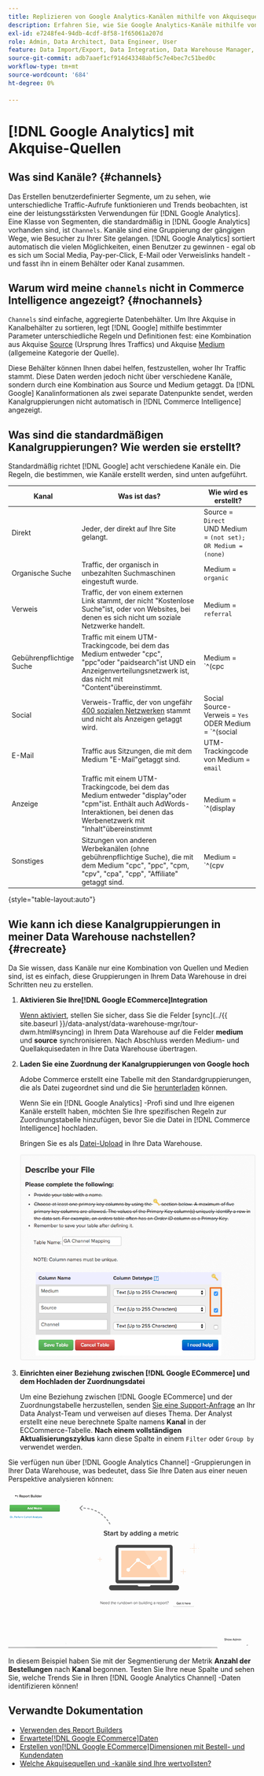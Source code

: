 ```yaml
---
title: Replizieren von Google Analytics-Kanälen mithilfe von Akquisequellen
description: Erfahren Sie, wie Sie Google Analytics-Kanäle mithilfe von Akquisequellen replizieren.
exl-id: e7248fe4-94db-4cdf-8f58-1f65061a207d
role: Admin, Data Architect, Data Engineer, User
feature: Data Import/Export, Data Integration, Data Warehouse Manager, Commerce Tables
source-git-commit: adb7aaef1cf914d43348abf5c7e4bec7c51bed0c
workflow-type: tm+mt
source-wordcount: '684'
ht-degree: 0%

---
```


# [!DNL Google Analytics] mit Akquise-Quellen

## Was sind Kanäle? {#channels}

Das Erstellen benutzerdefinierter Segmente, um zu sehen, wie unterschiedliche Traffic-Aufrufe funktionieren und Trends beobachten, ist eine der leistungsstärksten Verwendungen für [!DNL Google Analytics]. Eine Klasse von Segmenten, die standardmäßig in [!DNL Google Analytics] vorhanden sind, ist `Channels`. Kanäle sind eine Gruppierung der gängigen Wege, wie Besucher zu Ihrer Site gelangen.  [!DNL Google Analytics] sortiert automatisch die vielen Möglichkeiten, einen Benutzer zu gewinnen - egal ob es sich um Social Media, Pay-per-Click, E-Mail oder Verweislinks handelt - und fasst ihn in einem Behälter oder Kanal zusammen.

## Warum wird meine `channels` nicht in Commerce Intelligence angezeigt? {#nochannels}

`Channels` sind einfache, aggregierte Datenbehälter. Um Ihre Akquise in Kanalbehälter zu sortieren, legt [!DNL Google] mithilfe bestimmter Parameter unterschiedliche Regeln und Definitionen fest: eine Kombination aus Akquise [Source](https://support.google.com/analytics/answer/1033173?hl=en) (Ursprung Ihres Traffics) und Akquise [Medium](https://support.google.com/analytics/answer/6099206?hl=en) (allgemeine Kategorie der Quelle).

Diese Behälter können Ihnen dabei helfen, festzustellen, woher Ihr Traffic stammt. Diese Daten werden jedoch nicht über verschiedene Kanäle, sondern durch eine Kombination aus Source und Medium getaggt. Da [!DNL Google] Kanalinformationen als zwei separate Datenpunkte sendet, werden Kanalgruppierungen nicht automatisch in [!DNL Commerce Intelligence] angezeigt.

## Was sind die standardmäßigen Kanalgruppierungen? Wie werden sie erstellt?

Standardmäßig richtet [!DNL Google] acht verschiedene Kanäle ein. Die Regeln, die bestimmen, wie Kanäle erstellt werden, sind unten aufgeführt.

| **Kanal** | **Was ist das?** | **Wie wird es erstellt?** |
|---|---|---|
| Direkt | Jeder, der direkt auf Ihre Site gelangt. | Source = `Direct`<br>UND Medium = `(not set); OR Medium = (none)` |
| Organische Suche | Traffic, der organisch in unbezahlten Suchmaschinen eingestuft wurde. | Medium = `organic` |
| Verweis | Traffic, der von einem externen Link stammt, der nicht &quot;Kostenlose Suche&quot;ist, oder von Websites, bei denen es sich nicht um soziale Netzwerke handelt. | Medium = `referral` |
| Gebührenpflichtige Suche | Traffic mit einem UTM-Trackingcode, bei dem das Medium entweder &quot;cpc&quot;, &quot;ppc&quot;oder &quot;paidsearch&quot;ist UND ein Anzeigenverteilungsnetzwerk ist, das nicht mit &quot;Content&quot;übereinstimmt. | Medium = `^(cpc|ppc|paidsearch)$`<br>AND Ad Distribution Network ≠ `Content` |
| Social | Verweis-Traffic, der von ungefähr [400 sozialen Netzwerken](https://www.annielytics.com/blog/analytics/sites-google-analytics-includes-in-social-reports/) stammt und nicht als Anzeigen getaggt wird. | Social Source-Verweis = `Yes`<br>ODER Medium = `^(social|social-network|social-media|sm|social network|social media)$` |
| E-Mail | Traffic aus Sitzungen, die mit dem Medium &quot;E-Mail&quot;getaggt sind. | UTM-Trackingcode von Medium = `email` |
| Anzeige | Traffic mit einem UTM-Trackingcode, bei dem das Medium entweder &quot;display&quot;oder &quot;cpm&quot;ist. Enthält auch AdWords-Interaktionen, bei denen das Werbenetzwerk mit &quot;Inhalt&quot;übereinstimmt | Medium = `^(display|cpm|banner)$`<br>ODER Ad Distribution Network = `Content`<br>AND Ad Format ≠ `Text` |
| Sonstiges | Sitzungen von anderen Werbekanälen (ohne gebührenpflichtige Suche), die mit dem Medium &quot;cpc&quot;, &quot;ppc&quot;, &quot;cpm, &quot;cpv&quot;, &quot;cpa&quot;, &quot;cpp&quot;, &quot;Affiliate&quot; getaggt sind. | Medium = `^(cpv|cpa|cpp|content-text)$` |

{style="table-layout:auto"}

## Wie kann ich diese Kanalgruppierungen in meiner Data Warehouse nachstellen? {#recreate}

Da Sie wissen, dass Kanäle nur eine Kombination von Quellen und Medien sind, ist es einfach, diese Gruppierungen in Ihrem Data Warehouse in drei Schritten neu zu erstellen.

1. **Aktivieren Sie Ihre[!DNL Google ECommerce]Integration**

   [Wenn aktiviert](../importing-data/integrations/google-ecommerce.md), stellen Sie sicher, dass Sie die Felder [sync](../{{ site.baseurl }}/data-analyst/data-warehouse-mgr/tour-dwm.html#syncing) in Ihrem Data Warehouse auf die Felder **medium** und **source** synchronisieren. Nach Abschluss werden Medium- und Quellakquisedaten in Ihre Data Warehouse übertragen.

1. **Laden Sie eine Zuordnung der Kanalgruppierungen von Google hoch**

   Adobe Commerce erstellt eine Tabelle mit den Standardgruppierungen, die als Datei zugeordnet sind und die Sie [herunterladen](../../assets/ga-channel-mapping.csv) können.

   Wenn Sie ein [!DNL Google Analytics] -Profi sind und Ihre eigenen Kanäle erstellt haben, möchten Sie Ihre spezifischen Regeln zur Zuordnungstabelle hinzufügen, bevor Sie die Datei in [!DNL Commerce Intelligence] hochladen.

   Bringen Sie es als [Datei-Upload](../importing-data/connecting-data/using-file-uploader.md) in Ihre Data Warehouse.

   ![](../../assets/Setting_Primary_Keys.png)

1. **Einrichten einer Beziehung zwischen [!DNL Google ECommerce] und dem Hochladen der Zuordnungsdatei**

   Um eine Beziehung zwischen [!DNL Google ECommerce] und der Zuordnungstabelle herzustellen, senden [Sie eine Support-Anfrage](../../guide-overview.md#Submitting-a-Support-Ticket) an Ihr Data Analyst-Team und verweisen auf dieses Thema. Der Analyst erstellt eine neue berechnete Spalte namens **Kanal** in der ECCommerce-Tabelle. **Nach einem vollständigen Aktualisierungszyklus** kann diese Spalte in einem `Filter` oder `Group by` verwendet werden.

Sie verfügen nun über [!DNL Google Analytics Channel] -Gruppierungen in Ihrer Data Warehouse, was bedeutet, dass Sie Ihre Daten aus einer neuen Perspektive analysieren können:

![Segmentieren der Metrik &quot;Anzahl Bestellungen&quot;nach Kanal](../../assets/GA_Channel_Gif.gif)

In diesem Beispiel haben Sie mit der Segmentierung der Metrik **Anzahl der Bestellungen** nach **Kanal** begonnen. Testen Sie Ihre neue Spalte und sehen Sie, welche Trends Sie in Ihren [!DNL Google Analytics Channel] -Daten identifizieren können!

## Verwandte Dokumentation

* [Verwenden des Report Builders](../../tutorials/using-visual-report-builder.md)
* [Erwartete[!DNL Google ECommerce]Daten](../importing-data/integrations/google-ecommerce-data.md)
* [Erstellen von[!DNL Google ECommerce]Dimensionen mit Bestell- und Kundendaten](../data-warehouse-mgr/bldg-google-ecomm-dim.md)
* [Welche Akquisequellen und -kanäle sind Ihre wertvollsten?](../analysis/most-value-source-channel.md)
